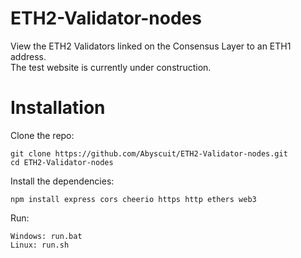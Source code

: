 # ETH2-Validator-nodes
View the ETH2 Validators linked on the Consensus Layer to an ETH1 address.<br>
The test website is currently under construction.<br>

# Installation
Clone the repo:<br>
```
git clone https://github.com/Abyscuit/ETH2-Validator-nodes.git
cd ETH2-Validator-nodes
```

Install the dependencies:
```
npm install express cors cheerio https http ethers web3
```

Run:
```
Windows: run.bat
Linux: run.sh
```
